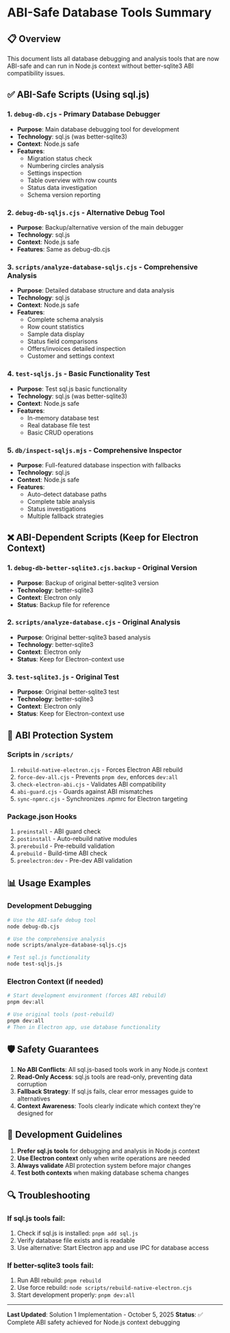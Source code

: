 # ABI-Safe Database Tools Summary

## 📋 Overview
This document lists all database debugging and analysis tools that are now ABI-safe and can run in Node.js context without better-sqlite3 ABI compatibility issues.

## ✅ ABI-Safe Scripts (Using sql.js)

### 1. `debug-db.cjs` - Primary Database Debugger
- **Purpose**: Main database debugging tool for development
- **Technology**: sql.js (was better-sqlite3)
- **Context**: Node.js safe
- **Features**:
  - Migration status check
  - Numbering circles analysis
  - Settings inspection
  - Table overview with row counts
  - Status data investigation
  - Schema version reporting

### 2. `debug-db-sqljs.cjs` - Alternative Debug Tool
- **Purpose**: Backup/alternative version of the main debugger
- **Technology**: sql.js
- **Context**: Node.js safe
- **Features**: Same as debug-db.cjs

### 3. `scripts/analyze-database-sqljs.cjs` - Comprehensive Analysis
- **Purpose**: Detailed database structure and data analysis
- **Technology**: sql.js
- **Context**: Node.js safe
- **Features**:
  - Complete schema analysis
  - Row count statistics
  - Sample data display
  - Status field comparisons
  - Offers/invoices detailed inspection
  - Customer and settings context

### 4. `test-sqljs.js` - Basic Functionality Test
- **Purpose**: Test sql.js basic functionality
- **Technology**: sql.js (was better-sqlite3)
- **Context**: Node.js safe
- **Features**:
  - In-memory database test
  - Real database file test
  - Basic CRUD operations

### 5. `db/inspect-sqljs.mjs` - Comprehensive Inspector
- **Purpose**: Full-featured database inspection with fallbacks
- **Technology**: sql.js
- **Context**: Node.js safe
- **Features**:
  - Auto-detect database paths
  - Complete table analysis
  - Status investigations
  - Multiple fallback strategies

## ❌ ABI-Dependent Scripts (Keep for Electron Context)

### 1. `debug-db-better-sqlite3.cjs.backup` - Original Version
- **Purpose**: Backup of original better-sqlite3 version
- **Technology**: better-sqlite3
- **Context**: Electron only
- **Status**: Backup file for reference

### 2. `scripts/analyze-database.cjs` - Original Analysis
- **Purpose**: Original better-sqlite3 based analysis
- **Technology**: better-sqlite3
- **Context**: Electron only
- **Status**: Keep for Electron-context use

### 3. `test-sqlite3.js` - Original Test
- **Purpose**: Original better-sqlite3 test
- **Technology**: better-sqlite3
- **Context**: Electron only
- **Status**: Keep for Electron-context use

## 🔧 ABI Protection System

### Scripts in `/scripts/`
1. `rebuild-native-electron.cjs` - Forces Electron ABI rebuild
2. `force-dev-all.cjs` - Prevents `pnpm dev`, enforces `dev:all`
3. `check-electron-abi.cjs` - Validates ABI compatibility
4. `abi-guard.cjs` - Guards against ABI mismatches
5. `sync-npmrc.cjs` - Synchronizes .npmrc for Electron targeting

### Package.json Hooks
1. `preinstall` - ABI guard check
2. `postinstall` - Auto-rebuild native modules
3. `prerebuild` - Pre-rebuild validation
4. `prebuild` - Build-time ABI check
5. `preelectron:dev` - Pre-dev ABI validation

## 📊 Usage Examples

### Development Debugging
```bash
# Use the ABI-safe debug tool
node debug-db.cjs

# Use the comprehensive analysis
node scripts/analyze-database-sqljs.cjs

# Test sql.js functionality
node test-sqljs.js
```

### Electron Context (if needed)
```bash
# Start development environment (forces ABI rebuild)
pnpm dev:all

# Use original tools (post-rebuild)
pnpm dev:all
# Then in Electron app, use database functionality
```

## 🛡️ Safety Guarantees

1. **No ABI Conflicts**: All sql.js-based tools work in any Node.js context
2. **Read-Only Access**: sql.js tools are read-only, preventing data corruption
3. **Fallback Strategy**: If sql.js fails, clear error messages guide to alternatives
4. **Context Awareness**: Tools clearly indicate which context they're designed for

## 📝 Development Guidelines

1. **Prefer sql.js tools** for debugging and analysis in Node.js context
2. **Use Electron context** only when write operations are needed
3. **Always validate** ABI protection system before major changes
4. **Test both contexts** when making database schema changes

## 🔍 Troubleshooting

### If sql.js tools fail:
1. Check if sql.js is installed: `pnpm add sql.js`
2. Verify database file exists and is readable
3. Use alternative: Start Electron app and use IPC for database access

### If better-sqlite3 tools fail:
1. Run ABI rebuild: `pnpm rebuild`
2. Use force rebuild: `node scripts/rebuild-native-electron.cjs`
3. Start development properly: `pnpm dev:all`

---
**Last Updated**: Solution 1 Implementation - October 5, 2025
**Status**: ✅ Complete ABI safety achieved for Node.js context debugging